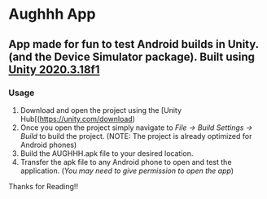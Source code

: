 # Aughhh App

## App made for fun to test Android builds in Unity. (and the Device Simulator package). Built using [Unity 2020.3.18f1](https://unity.com/releases/editor/whats-new/2020.3.18)


### Usage
1. Download and open the project using the [Unity Hub[(https://unity.com/download)
2. Once you open the project simply navigate to *File -> Build Settings -> Build* to build the project. (NOTE:
The project is already optimized for Android phones)
3. Build the AUGHHH.apk file to your desired location.
4. Transfer the apk file to any Android phone to open and test the application. (*You may need to give permission to open the app*)

Thanks for Reading!!



